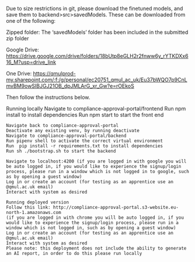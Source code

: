 Due to size restrictions in git, please download the finetuned models, and save them to backend>src>savedModels.  These can be downloaded from one of the following: 

Zipped folder: The ‘savedModels’ folder has been included in the submitted zip folder 

Google Drive: https://drive.google.com/drive/folders/18bUtp8eGLH2r2fnww6y_rYTKDXx616_M?usp=drive_link 


One Drive: https://qmulprod-my.sharepoint.com/:f:/g/personal/ec20751_qmul_ac_uk/Eu37bWQO7p9CnLmvBM9owSIBJGJ21OB_dpJMLArG_xr_Gw?e=rOEkoS 



Then follow the instructions below.



Running locally
    Navigate to compliance-approval-portal/frontend
    Run npm install to install dependencies 
    Run npm start to start the front end

    Navigate back to compliance-approval-portal
    Deactivate any existing venv, by running deactivate
    Navigate to compliance-approval-portal/backend
    Run pipenv shell to activate the correct virtual environment
    Run  pip install -r requirements.txt to install dependencies 
    Run sh ./bootstrap.sh to start the backend

    Navigate to localhost:4200 (if you are logged in with google you will be auto logged in, if you would like to experience the signup/login process, please run in a window which is not logged in to google, such as by opening a guest window)
    Log in or create an account (for testing as an apprentice use an @qmul.ac.uk email)
    Interact with system as desired 

    Running deployed version
    Follow this link: http://compliance-approval-portal.s3-website.eu-north-1.amazonaws.com
    (if you are logged in with chrome you will be auto logged in, if you would like to experience the signup/login process, please run in a window which is not logged in, such as by opening a guest window)
    Log in or create an account (for testing as an apprentice use an @qmul.ac.uk email)
    Interact with system as desired 
    Please note: this deployment does not include the ability to generate an AI report, in order to do this please run locally